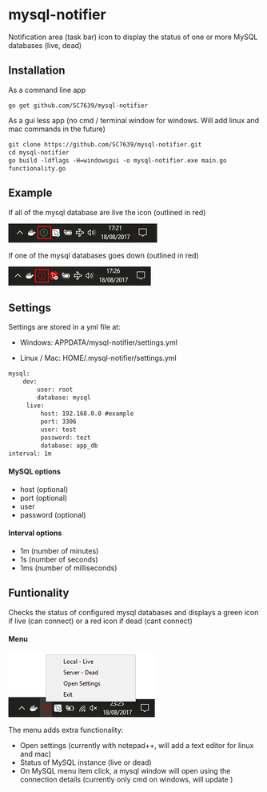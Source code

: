 # mysql-notifier
Notification area (task bar) icon to display the status of one or more MySQL databases (live, dead)

## Installation
As a command line app
```
go get github.com/SC7639/mysql-notifier
```

As a gui less app (no cmd / terminal window for windows. Will add linux and mac commands in the future)
```
git clone https://github.com/SC7639/mysql-notifier.git
cd mysql-notifier
go build -ldflags -H=windowsgui -o mysql-notifier.exe main.go functionality.go
```
## Example
If all of the mysql database are live the icon (outlined in red)

![All Live](/images/readme-all-live.png)

If one of the mysql databases goes down (outlined in red)

![Dead](/images/readme-dead.png)

## Settings
Settings are stored in a yml file at:

-  Windows: APPDATA/mysql-notifier/settings.yml

- Linux / Mac: HOME/.mysql-notifier/settings.yml
```
mysql:
    dev:
        user: root
        database: mysql
     live:
         host: 192.168.0.0 #example
         port: 3306
         user: test
         password: tezt
         database: app_db
interval: 1m
```

#### MySQL options

- host (optional)
- port (optional)
- user
- password (optional)

#### Interval options

- 1m (number of minutes)
- 1s (number of seconds)
- 1ms (number of milliseconds)

## Funtionality

Checks the status of configured mysql databases and displays a green icon if live (can connect) or a red icon if dead (cant connect)

#### Menu

![Icon Menu](/images/readme-menu.png)

The menu adds extra functionality:

- Open settings (currently with notepad++, will add a text editor for linux and mac)
- Status of MySQL instance (live or dead)
- On MySQL menu item click, a mysql window will open using the connection details (currently only cmd on windows, will update )
